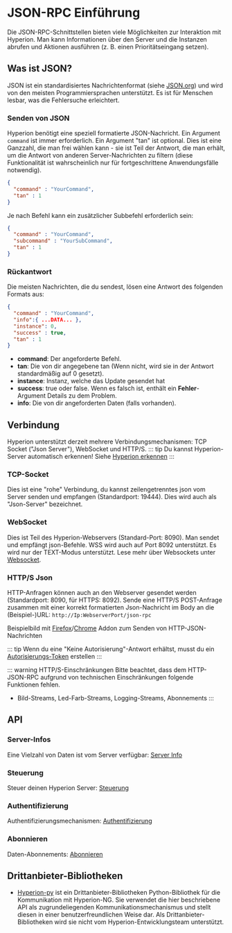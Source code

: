 # JSON-RPC Einführung
Die JSON-RPC-Schnittstellen bieten viele Möglichkeiten zur Interaktion mit Hyperion.
Man kann Informationen über den Server und die Instanzen abrufen und Aktionen ausführen (z. B. einen Prioritätseingang setzen).

## Was ist JSON?
JSON ist ein standardisiertes Nachrichtenformat (siehe [JSON.org](https://www.json.org/))
und wird von den meisten Programmiersprachen unterstützt.
Es ist für Menschen lesbar, was die Fehlersuche erleichtert.

### Senden von JSON
Hyperion benötigt eine speziell formatierte JSON-Nachricht. Ein Argument `command` ist immer erforderlich. Ein Argument "tan" ist optional. Dies ist eine Ganzzahl, die man frei wählen kann - sie ist Teil der Antwort, die man erhält, um die Antwort von anderen Server-Nachrichten zu filtern (diese Funktionalität ist wahrscheinlich nur für fortgeschrittene Anwendungsfälle notwendig).

```json
{
  "command" : "YourCommand",
  "tan" : 1
}
```
Je nach Befehl kann ein zusätzlicher Subbefehl erforderlich sein:
```json
{
  "command" : "YourCommand",
  "subcommand" : "YourSubCommand",
  "tan" : 1
}
```
  
### Rückantwort
Die meisten Nachrichten, die du sendest, lösen eine Antwort des folgenden Formats aus:
```json
{
  "command" : "YourCommand",
  "info":{ ...DATA... },
  "instance": 0,
  "success" : true,
  "tan" : 1
}
```
- **command**: Der angeforderte Befehl.
- **tan**: Die von dir angegebene tan (Wenn nicht, wird sie in der Antwort standardmäßig auf 0 gesetzt).
- **instance**: Instanz, welche das Update gesendet hat
- **success**: true oder false. Wenn es falsch ist, enthält ein **Fehler**-Argument Details zu dem Problem.
- **info**: Die von dir angeforderten Daten (falls vorhanden).

## Verbindung
Hyperion unterstützt derzeit mehrere Verbindungsmechanismen: TCP Socket ("Json Server"), WebSocket und HTTP/S.
::: tip
Du kannst Hyperion-Server automatisch erkennen! Siehe [Hyperion erkennen](/de/api/Detect.md)
:::

### TCP-Socket
Dies ist eine "rohe" Verbindung, du kannst zeilengetrenntes json vom Server senden und empfangen (Standardport: 19444). Dies wird auch als "Json-Server" bezeichnet.

### WebSocket
Dies ist Teil des Hyperion-Webservers (Standard-Port: 8090). Man sendet und empfängt json-Befehle. WSS wird auch auf Port 8092 unterstützt. Es wird nur der TEXT-Modus unterstützt. Lese mehr über Websockets unter [Websocket](https://de.wikipedia.org/wiki/WebSocket).

### HTTP/S Json
HTTP-Anfragen können auch an den Webserver gesendet werden (Standardport: 8090, für HTTPS: 8092). Sende eine HTTP/S POST-Anfrage zusammen mit einer korrekt formatierten Json-Nachricht im Body an die (Beispiel-)URL: `http://Ip:WebserverPort/json-rpc`
 
<ImageWrap src="/images/de/http_jsonrpc.jpg" alt="Hyperion mit HTTP JSON RPC steuern">

Beispielbild mit [Firefox](https://addons.mozilla.org/de/firefox/addon/restclient/)/[Chrome](https://chrome.google.com/webstore/detail/yet-another-rest-client/ehafadccdcdedbhcbddihehiodgcddpl) Addon zum Senden von HTTP-JSON-Nachrichten

</ImageWrap>

::: tip
Wenn du eine "Keine Autorisierung"-Antwort erhältst, musst du ein [Autorisierungs-Token](/de/json/Authentication.md#token-system) erstellen
:::

::: warning HTTP/S-Einschränkungen
Bitte beachtet, dass dem HTTP-JSON-RPC aufgrund von technischen Einschränkungen folgende Funktionen fehlen.
- Bild-Streams, Led-Farb-Streams, Logging-Streams, Abonnements
:::

## API

### Server-Infos
Eine Vielzahl von Daten ist vom Server verfügbar: [Server Info](/de/json/ServerInfo.md)
### Steuerung
Steuer deinen Hyperion Server: [Steuerung](/de/json/Control.md)
### Authentifizierung
Authentifizierungsmechanismen: [Authentifizierung](/de/json/Authentication.md)
### Abonnieren
Daten-Abonnements: [Abonnieren](/de/json/Subscribe.md)

## Drittanbieter-Bibliotheken

* [Hyperion-py](https://github.com/dermotduffy/hyperion-py) ist ein Drittanbieter-Bibliotheken Python-Bibliothek für die Kommunikation mit Hyperion-NG. Sie verwendet die hier beschriebene API als zugrundeliegenden Kommunikationsmechanismus und stellt diesen in einer benutzerfreundlichen Weise dar. Als Drittanbieter-Bibliotheken wird sie nicht vom Hyperion-Entwicklungsteam unterstützt.
